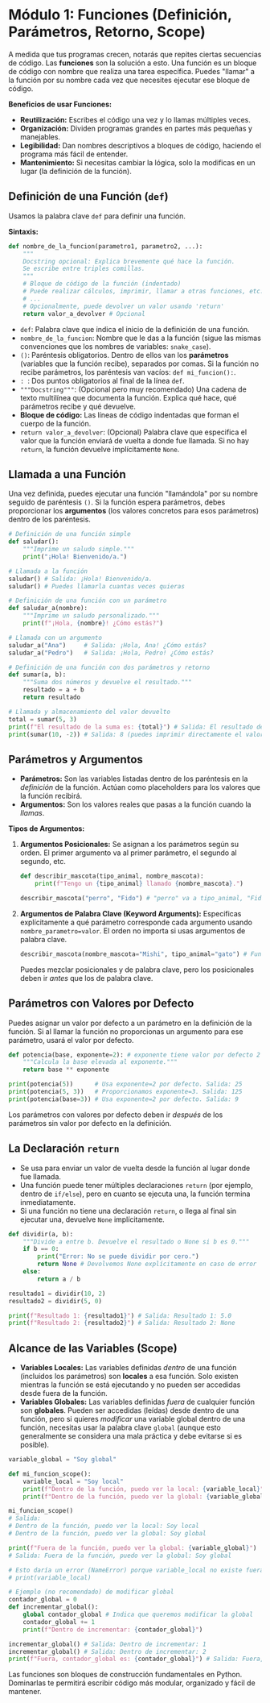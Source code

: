 # Módulo 1: Funciones (Definición, Parámetros, Retorno, Scope)

A medida que tus programas crecen, notarás que repites ciertas secuencias de código. Las **funciones** son la solución a esto. Una función es un bloque de código con nombre que realiza una tarea específica. Puedes "llamar" a la función por su nombre cada vez que necesites ejecutar ese bloque de código.

**Beneficios de usar Funciones:**

*   **Reutilización:** Escribes el código una vez y lo llamas múltiples veces.
*   **Organización:** Dividen programas grandes en partes más pequeñas y manejables.
*   **Legibilidad:** Dan nombres descriptivos a bloques de código, haciendo el programa más fácil de entender.
*   **Mantenimiento:** Si necesitas cambiar la lógica, solo la modificas en un lugar (la definición de la función).

## Definición de una Función (`def`)

Usamos la palabra clave `def` para definir una función.

**Sintaxis:**

```python
def nombre_de_la_funcion(parametro1, parametro2, ...):
    """
    Docstring opcional: Explica brevemente qué hace la función.
    Se escribe entre triples comillas.
    """
    # Bloque de código de la función (indentado)
    # Puede realizar cálculos, imprimir, llamar a otras funciones, etc.
    # ...
    # Opcionalmente, puede devolver un valor usando 'return'
    return valor_a_devolver # Opcional
```

*   `def`: Palabra clave que indica el inicio de la definición de una función.
*   `nombre_de_la_funcion`: Nombre que le das a la función (sigue las mismas convenciones que los nombres de variables: `snake_case`).
*   `()`: Paréntesis obligatorios. Dentro de ellos van los **parámetros** (variables que la función recibe), separados por comas. Si la función no recibe parámetros, los paréntesis van vacíos: `def mi_funcion():`.
*   `: `: Dos puntos obligatorios al final de la línea `def`.
*   `"""Docstring"""`: (Opcional pero muy recomendado) Una cadena de texto multilínea que documenta la función. Explica qué hace, qué parámetros recibe y qué devuelve.
*   **Bloque de código:** Las líneas de código indentadas que forman el cuerpo de la función.
*   `return valor_a_devolver`: (Opcional) Palabra clave que especifica el valor que la función enviará de vuelta a donde fue llamada. Si no hay `return`, la función devuelve implícitamente `None`.

## Llamada a una Función

Una vez definida, puedes ejecutar una función "llamándola" por su nombre seguido de paréntesis `()`. Si la función espera parámetros, debes proporcionar los **argumentos** (los valores concretos para esos parámetros) dentro de los paréntesis.

```python
# Definición de una función simple
def saludar():
    """Imprime un saludo simple."""
    print("¡Hola! Bienvenido/a.")

# Llamada a la función
saludar() # Salida: ¡Hola! Bienvenido/a.
saludar() # Puedes llamarla cuantas veces quieras

# Definición de una función con un parámetro
def saludar_a(nombre):
    """Imprime un saludo personalizado."""
    print(f"¡Hola, {nombre}! ¿Cómo estás?")

# Llamada con un argumento
saludar_a("Ana")     # Salida: ¡Hola, Ana! ¿Cómo estás?
saludar_a("Pedro")   # Salida: ¡Hola, Pedro! ¿Cómo estás?

# Definición de una función con dos parámetros y retorno
def sumar(a, b):
    """Suma dos números y devuelve el resultado."""
    resultado = a + b
    return resultado

# Llamada y almacenamiento del valor devuelto
total = sumar(5, 3)
print(f"El resultado de la suma es: {total}") # Salida: El resultado de la suma es: 8
print(sumar(10, -2)) # Salida: 8 (puedes imprimir directamente el valor devuelto)
```

## Parámetros y Argumentos

*   **Parámetros:** Son las variables listadas dentro de los paréntesis en la *definición* de la función. Actúan como placeholders para los valores que la función recibirá.
*   **Argumentos:** Son los valores reales que pasas a la función cuando la *llamas*.

**Tipos de Argumentos:**

1.  **Argumentos Posicionales:** Se asignan a los parámetros según su orden. El primer argumento va al primer parámetro, el segundo al segundo, etc.
    ```python
    def describir_mascota(tipo_animal, nombre_mascota):
        print(f"Tengo un {tipo_animal} llamado {nombre_mascota}.")

    describir_mascota("perro", "Fido") # "perro" va a tipo_animal, "Fido" a nombre_mascota
    ```

2.  **Argumentos de Palabra Clave (Keyword Arguments):** Especificas explícitamente a qué parámetro corresponde cada argumento usando `nombre_parametro=valor`. El orden no importa si usas argumentos de palabra clave.
    ```python
    describir_mascota(nombre_mascota="Mishi", tipo_animal="gato") # Funciona igual
    ```
    Puedes mezclar posicionales y de palabra clave, pero los posicionales deben ir *antes* que los de palabra clave.

## Parámetros con Valores por Defecto

Puedes asignar un valor por defecto a un parámetro en la definición de la función. Si al llamar la función no proporcionas un argumento para ese parámetro, usará el valor por defecto.

```python
def potencia(base, exponente=2): # exponente tiene valor por defecto 2
    """Calcula la base elevada al exponente."""
    return base ** exponente

print(potencia(5))      # Usa exponente=2 por defecto. Salida: 25
print(potencia(5, 3))   # Proporcionamos exponente=3. Salida: 125
print(potencia(base=3)) # Usa exponente=2 por defecto. Salida: 9
```
Los parámetros con valores por defecto deben ir *después* de los parámetros sin valor por defecto en la definición.

## La Declaración `return`

*   Se usa para enviar un valor de vuelta desde la función al lugar donde fue llamada.
*   Una función puede tener múltiples declaraciones `return` (por ejemplo, dentro de `if/else`), pero en cuanto se ejecuta una, la función termina inmediatamente.
*   Si una función no tiene una declaración `return`, o llega al final sin ejecutar una, devuelve `None` implícitamente.

```python
def dividir(a, b):
    """Divide a entre b. Devuelve el resultado o None si b es 0."""
    if b == 0:
        print("Error: No se puede dividir por cero.")
        return None # Devolvemos None explícitamente en caso de error
    else:
        return a / b

resultado1 = dividir(10, 2)
resultado2 = dividir(5, 0)

print(f"Resultado 1: {resultado1}") # Salida: Resultado 1: 5.0
print(f"Resultado 2: {resultado2}") # Salida: Resultado 2: None
```

## Alcance de las Variables (Scope)

*   **Variables Locales:** Las variables definidas *dentro* de una función (incluidos los parámetros) son **locales** a esa función. Solo existen mientras la función se está ejecutando y no pueden ser accedidas desde fuera de la función.
*   **Variables Globales:** Las variables definidas *fuera* de cualquier función son **globales**. Pueden ser accedidas (leídas) desde dentro de una función, pero si quieres *modificar* una variable global dentro de una función, necesitas usar la palabra clave `global` (aunque esto generalmente se considera una mala práctica y debe evitarse si es posible).

```python
variable_global = "Soy global"

def mi_funcion_scope():
    variable_local = "Soy local"
    print(f"Dentro de la función, puedo ver la local: {variable_local}")
    print(f"Dentro de la función, puedo ver la global: {variable_global}")

mi_funcion_scope()
# Salida:
# Dentro de la función, puedo ver la local: Soy local
# Dentro de la función, puedo ver la global: Soy global

print(f"Fuera de la función, puedo ver la global: {variable_global}")
# Salida: Fuera de la función, puedo ver la global: Soy global

# Esto daría un error (NameError) porque variable_local no existe fuera de la función:
# print(variable_local)

# Ejemplo (no recomendado) de modificar global
contador_global = 0
def incrementar_global():
    global contador_global # Indica que queremos modificar la global
    contador_global += 1
    print(f"Dentro de incrementar: {contador_global}")

incrementar_global() # Salida: Dentro de incrementar: 1
incrementar_global() # Salida: Dentro de incrementar: 2
print(f"Fuera, contador_global es: {contador_global}") # Salida: Fuera, contador_global es: 2
```

Las funciones son bloques de construcción fundamentales en Python. Dominarlas te permitirá escribir código más modular, organizado y fácil de mantener.
